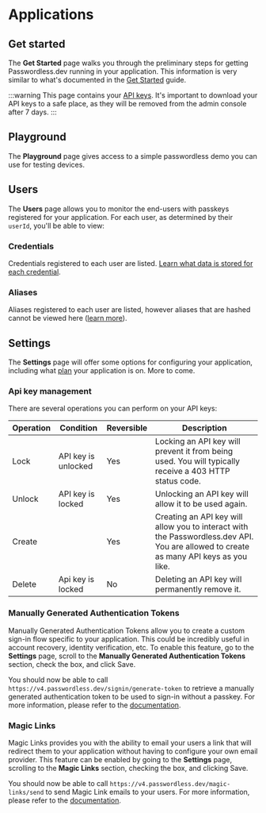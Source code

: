 # Applications

## Get started

The **Get Started** page walks you through the preliminary steps for getting Passwordless.dev running in your application. This information is very similar to what's documented in the [Get Started](../get-started) guide.

:::warning
This page contains your [API keys](../concepts.md#api-keys). It's important to download your API keys to a safe place, as they will be removed from the admin console after 7 days.
:::

## Playground

The **Playground** page gives access to a simple passwordless demo you can use for testing devices.

## Users

The **Users** page allows you to monitor the end-users with passkeys registered for your application. For each user, as determined by their `userId`, you'll be able to view:

### Credentials

Credentials registered to each user are listed. [Learn what data is stored for each credential](../concepts.md#credential).

### Aliases

Aliases registered to each user are listed, however aliases that are hashed cannot be viewed here ([learn more](../api.md#alias)).

## Settings

The **Settings** page will offer some options for configuring your application, including what [plan](https://bitwarden.com/products/passwordless/#pricing) your application is on. More to come.

### Api key management

There are several operations you can perform on your API keys:

| Operation | Condition           | Reversible | Description                                                                                                                           |
| --------- | ------------------- | ---------- | ------------------------------------------------------------------------------------------------------------------------------------- |
| Lock      | API key is unlocked | Yes        | Locking an API key will prevent it from being used. You will typically receive a 403 HTTP status code.                                |
| Unlock    | API key is locked   | Yes        | Unlocking an API key will allow it to be used again.                                                                                  |
| Create    |                     | Yes        | Creating an API key will allow you to interact with the Passwordless.dev API. You are allowed to create as many API keys as you like. |
| Delete    | Api key is locked   | No         | Deleting an API key will permanently remove it.                                                                                       |

### Manually Generated Authentication Tokens

Manually Generated Authentication Tokens allow you to create a custom sign-in flow specific to your application. This could be incredibly useful in account recovery, identity verification, etc. To enable this feature, go to the **Settings** page, scroll to the **Manually Generated Authentication Tokens** section, check the box, and click Save.

You should now be able to call `https://v4.passwordless.dev/signin/generate-token` to retrieve a manually generated authentication token to be used to sign-in without a passkey. For more information, please refer to the [documentation](../api.md#signin-generate-token).

### Magic Links

Magic Links provides you with the ability to email your users a link that will redirect them to your application without having to configure your own email provider. This feature can be enabled by going to the **Settings** page, scrolling to the **Magic Links** section, checking the box, and clicking Save.

You should now be able to call `https://v4.passwordless.dev/magic-links/send` to send Magic Link emails to your users. For more information, please refer to the [documentation](../api.md/magic-links).
